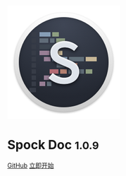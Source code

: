 ![logo](_media/s.png)

# Spock Doc <small>1.0.9</small>

[GitHub](https://github.com/leozhang2018/spock-doc)
[立即开始](%E5%85%A5%E9%97%A8/introduction)
